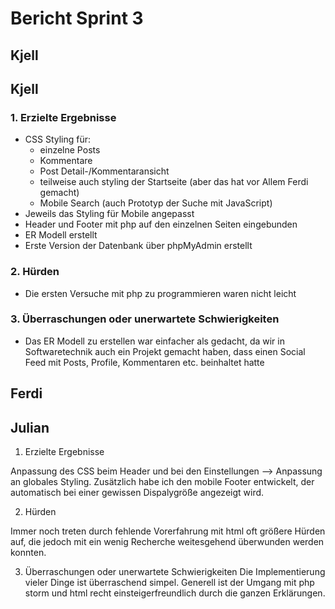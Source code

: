 # Bericht Sprint 3

## Kjell

## Kjell

### 1. Erzielte Ergebnisse

- CSS Styling für:
    - einzelne Posts
    - Kommentare
    - Post Detail-/Kommentaransicht
    - teilweise auch styling der Startseite (aber das hat vor Allem Ferdi gemacht)
    - Mobile Search (auch Prototyp der Suche mit JavaScript)
- Jeweils das Styling für Mobile angepasst
- Header und Footer mit php auf den einzelnen Seiten eingebunden
- ER Modell erstellt
- Erste Version der Datenbank über phpMyAdmin erstellt

### 2. Hürden

- Die ersten Versuche mit php zu programmieren waren nicht leicht

### 3. Überraschungen oder unerwartete Schwierigkeiten

- Das ER Modell zu erstellen war einfacher als gedacht, da wir in Softwaretechnik auch ein Projekt gemacht haben, dass einen Social Feed mit Posts, Profile, Kommentaren etc. beinhaltet hatte

## Ferdi

## Julian

1. Erzielte Ergebnisse

Anpassung des CSS beim Header und bei den Einstellungen --> Anpassung an globales Styling. Zusätzlich habe ich den mobile Footer entwickelt, der automatisch bei einer gewissen Dispalygröße angezeigt wird.




2. Hürden

Immer noch treten durch fehlende Vorerfahrung mit html oft größere Hürden auf, die jedoch mit ein wenig Recherche weitesgehend überwunden werden konnten. 


3. Überraschungen oder unerwartete Schwierigkeiten
Die Implementierung vieler Dinge ist überraschend simpel. Generell ist der Umgang mit php storm und html recht einsteigerfreundlich durch die ganzen Erklärungen.



